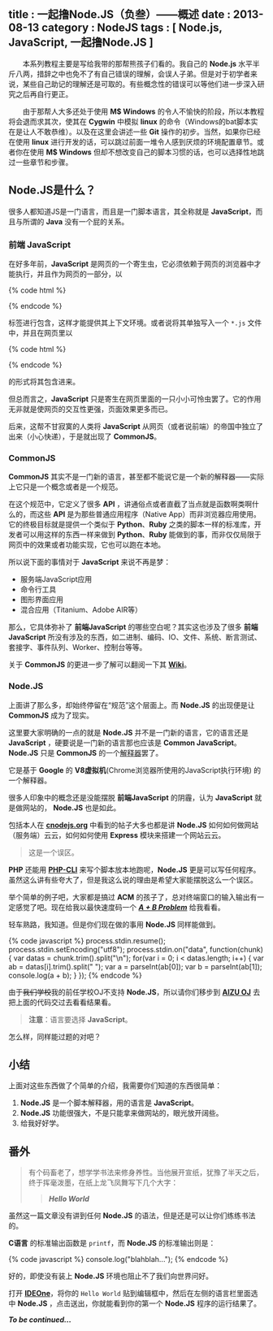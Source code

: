 title       : 一起撸Node.JS（负叁）——概述
date        : 2013-08-13
category    : NodeJS
tags        : [ Node.js, JavaScript, 一起撸Node.JS ]
---

　　本系列教程主要是写给我带的那帮熊孩子们看的。我自己的 **Node.js** 水平半斤八两，措辞之中也免不了有自己错误的理解，会误人子弟。但是对于初学者来说，某些自己助记的理解还是可取的。有些概念性的错误可以等他们进一步深入研究之后再自行更正。

　　由于那帮人大多还处于使用 **M$ Windows** 的令人不愉快的阶段，所以本教程将会退而求其次，使其在 **Cygwin** 中模拟 **linux** 的命令（Windows的bat脚本实在是让人不敢恭维）。以及在这里会讲述一些 **Git** 操作的初步。当然，如果你已经在使用 **linux** 进行开发的话，可以跳过前面一堆令人感到厌烦的环境配置章节。或者你在使用 **M$ Windows** 但却不想改变自己的脚本习惯的话，也可以选择性地跳过一些章节和步骤。


<!-- 我是小小分割符 -->
## Node.JS是什么？

很多人都知道JS是一门语言，而且是一门脚本语言，其全称就是 **JavaScript**，而且与所谓的 **Java** 没有一个屁的关系。

### 前端 JavaScript

在好多年前，**JavaScript** 是网页的一个寄生虫，它必须依赖于网页的浏览器中才能执行，并且作为网页的一部分，以

{% code html %}
<script type="text/javascript">
//blahblah...
</script>
{% endcode %}

标签进行包含，这样才能提供其上下文环境。或者说将其单独写入一个 `*.js` 文件中，并且在网页里以

{% code html %}
<script src="foo/bar.js" type="text/javascript"></script>
{% endcode %}

的形式将其包含进来。

但总而言之，**JavaScript** 只是寄生在网页里面的一只小小可怜虫罢了。它的作用无非就是使网页的交互性更强，页面效果更多而已。

后来，这帮不甘寂寞的人类将 **JavaScript** 从网页（或者说前端）的帝国中独立了出来（小心快递），于是就出现了 **CommonJS**。

### CommonJS

**CommonJS** 其实不是一门新的语言，甚至都不能说它是一个新的解释器——实际上它只是一个概念或者是一个规范。

在这个规范中，它定义了很多 **API** ，讲通俗点或者直截了当点就是函数啊类啊什么的，而这些 **API** 是为那些普通应用程序（Native App）而非浏览器应用使用。它的终极目标就是提供一个类似于 **Python**、**Ruby** 之类的脚本一样的标准库，开发者可以用这样的东西一样来做到 **Python**、**Ruby** 能做到的事，而非仅仅局限于网页中的效果或者功能实现，它也可以跑在本地。

所以说下面的事情对于 **JavaScript** 来说不再是梦：

  + 服务端JavaScript应用
  + 命令行工具
  + 图形界面应用
  + 混合应用（Titanium、Adobe AIR等）

那么，它具体弥补了 **前端JavaScript** 的哪些空白呢？其实这也涉及了很多 **前端JavaScript** 所没有涉及的东西，如二进制、编码、IO、文件、系统、断言测试、套接字、事件队列、Worker、控制台等等。

关于 **CommonJS** 的更进一步了解可以翻阅一下其 **[Wiki](http://wiki.commonjs.org/wiki/CommonJS)**。

### Node.JS

上面讲了那么多，却始终停留在“规范”这个层面上。而 **Node.JS** 的出现便是让 **CommonJS** 成为了现实。

这里要大家明确的一点的就是 **Node.JS** 并不是一门新的语言，它的语言还是 **JavaScript** ，硬要说是一门新的语言那也应该是 **Common JavaScript**。**Node.JS** 只是 **CommonJS** 的一个[解释器](http://zh.wikipedia.org/wiki/%E8%A7%A3%E9%87%8A%E5%99%A8)罢了。

它是基于 **Google** 的 **V8虚拟机**(Chrome浏览器所使用的JavaScript执行环境) 的一个解释器。

很多人印象中的概念还是没能摆脱 **前端JavaScript** 的阴霾，认为 **JavaScript** 就是做网站的， **Node.JS** 也是如此。

包括本人在 **[cnodejs.org](http://cnodejs.org/)** 中看到的帖子大多也都是讲 **Node.JS** 如何如何做网站（服务端）云云，如何如何使用 **Express** 模块来搭建一个网站云云。

> 这是一个误区。

**PHP** 还能用 **[PHP-CLI](http://www.php-cli.com/)** 来写个脚本放本地跑呢，**Node.JS** 更是可以写任何程序。虽然这么讲有些夸大了，但是我这么说的理由是希望大家能摆脱这么一个误区。

举个简单的例子吧，大家都是搞过 **ACM** 的孩子了，总对终端窗口的输入输出有一定感觉了吧。现在给我以最快速度码一个 ***[A + B Problem](http://acm.nbut.edu.cn/problem/view.xhtml?id=1000)*** 给我看看。

轻车熟路，我知道。但是你们现在做的事用 **Node.JS** 同样能做到。

{% code javascript %}
process.stdin.resume();
process.stdin.setEncoding("utf8");
process.stdin.on("data", function(chunk) {
    var datas = chunk.trim().split("\n");
    for(var i = 0; i < datas.length; i++) {
        var ab = datas[i].trim().split(" ");
        var a = parseInt(ab[0]);
        var b = parseInt(ab[1]);
        console.log(a + b);
    }
});
{% endcode %}

由于~~我们学校~~我的前任学校OJ不支持 **Node.JS**，所以请你们移步到 **[AIZU OJ](http://judge.u-aizu.ac.jp/onlinejudge/description.jsp?id=1000)** 去把上面的代码交过去看看结果看。

> **注意**：语言要选择 **JavaScript**。

怎么样，同样能过题的对吧？

## 小结

上面对这些东西做了个简单的介绍，我需要你们知道的东西很简单：

  1. **Node.JS** 是一个脚本解释器，用的语言是 **JavaScript**。
  2. **Node.JS** 功能很强大，不是只能拿来做网站的，眼光放开阔些。
  3. 给我好好学。

## 番外

> 有个码畜老了，想学学书法来修身养性。当他展开宣纸，犹豫了半天之后，终于挥毫泼墨，在纸上龙飞凤舞写下几个大字：
>
> > ***Hello World***

虽然这一篇文章没有讲到任何 **Node.JS** 的语法，但是还是可以让你们练练书法的。

**C语言** 的标准输出函数是 `printf`，而 **Node.JS** 的标准输出则是：

{% code javascript %}
console.log("blahblah...");
{% endcode %}

好的，即使没有装上 **Node.JS** 环境也阻止不了我们向世界问好。

打开 **[IDEOne](http://ideone.com/)**，将你的 `Hello World` 贴到编辑框中，然后在左侧的语言栏里面选中 **Node.JS** ，点击送出，你就能看到你的第一个 **Node.JS** 程序的运行结果了。

***To be continued...***
